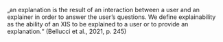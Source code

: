 „an explanation is the result of an interaction between a user and an explainer in order to answer the user’s questions. We define explainability as the ability of an XIS to be explained to a user or to provide an explanation.“ (Bellucci et al., 2021, p. 245)
